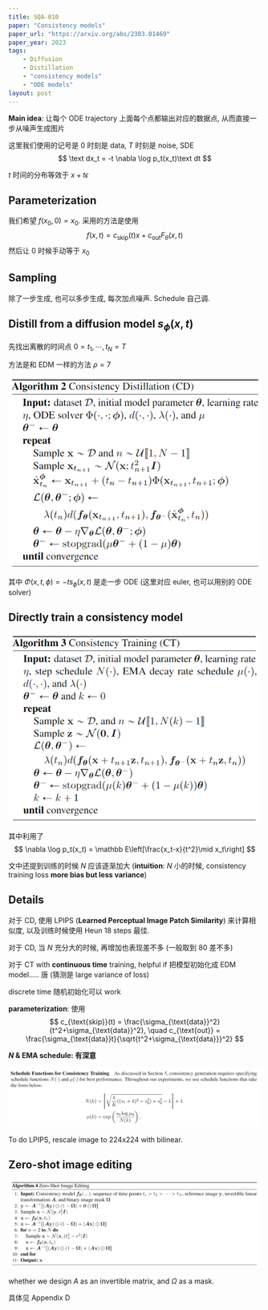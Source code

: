 ```yaml
---
title: SQA-010
paper: "Consistency models"
paper_url: "https://arxiv.org/abs/2303.01469" 
paper_year: 2023
tags: 
    - Diffusion
    - Distillation
    - "consistency models"
    - "ODE models"
layout: post
---
```


__Main idea__: 让每个 ODE trajectory 上面每个点都输出对应的数据点, 从而直接一步从噪声生成图片

这里我们使用的记号是 0 时刻是 data, $T$ 时刻是 noise, SDE
$$
\text dx_t = -t \nabla \log p_t(x_t)\text dt
$$

$t$ 时间的分布等效于 $x+t\epsilon$

## Parameterization

我们希望 $f(x_0, 0)=x_0$. 采用的方法是使用
$$
f(x, t) = c_{\text{skip}}(t)x+c_{\text{out}}F_{\theta}(x, t)
$$
然后让 0 时候手动等于 $x_0$

## Sampling
除了一步生成, 也可以多步生成, 每次加点噪声. Schedule 自己调.

## Distill from a diffusion model $s_{\phi}(x, t)$

先找出离散的时间点 $0=t_1, \cdots, t_N=T$

方法是和 EDM 一样的方法 $\rho=7$

![image not found](/papers/SQA-010/CD.png) 

其中 $\Phi(x, t, \phi) = -ts_{\phi}(x, t)$ 是走一步 ODE (这里对应 euler, 也可以用别的 ODE solver)

## Directly train a consistency model

![image not found](/papers/SQA-010/CT.png) 

其中利用了
$$
\nabla \log p_t(x_t) = \mathbb E\left[\frac{x_t-x}{t^2}\mid x_t\right]
$$

文中还提到训练的时候 $N$ 应该逐渐加大 (__intuition__: $N$ 小的时候, consistency training loss __more bias but less variance__)

## Details

对于 CD, 使用 LPIPS (__Learned Perceptual Image Patch Similarity__) 来计算相似度, 以及训练时候使用 Heun 18 steps 最佳.

对于 CD, 当 $N$ 充分大的时候, 再增加也表现差不多 (一般取到 80 差不多)

对于 CT with __continuous time__ training, helpful if 把模型初始化成 EDM model..... 唐 (猜测是 large variance of loss)

discrete time 随机初始化可以 work

__parameterization__: 使用
$$
c_{\text{skip}}(t) = \frac{\sigma_{\text{data}}^2}{t^2+\sigma_{\text{data}}^2}, \quad c_{\text{out}} = \frac{\sigma_{\text{data}}t}{\sqrt{t^2+\sigma_{\text{data}}}^2}
$$

__$N$ & EMA schedule: 有深意__

![image not found](/papers/SQA-010/schedule.png) 

To do LPIPS, rescale image to 224x224 with bilinear.

## Zero-shot image editing

![image not found](/papers/SQA-010/editing.png) 

whether we design $A$ as an invertible matrix, and $\Omega$ as a mask.

具体见 Appendix D